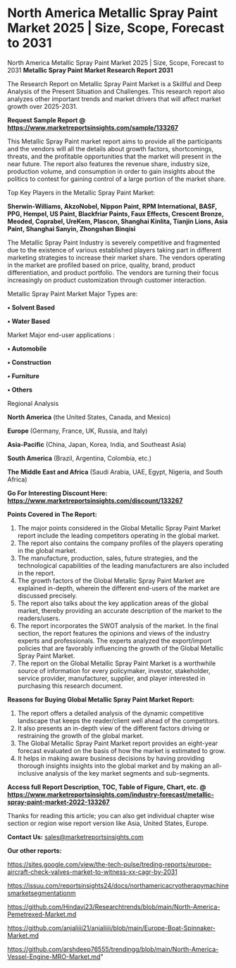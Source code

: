 # North America Metallic Spray Paint Market 2025 | Size, Scope, Forecast to 2031
North America Metallic Spray Paint Market 2025 | Size, Scope, Forecast to 2031
<strong>Metallic Spray Paint Market Research Report 2031</strong>

The Research Report on Metallic Spray Paint Market is a Skillful and Deep Analysis of the Present Situation and Challenges. This research report also analyzes other important trends and market drivers that will affect market growth over 2025-2031.

<strong>Request Sample Report @ <a href=https://www.marketreportsinsights.com/sample/133267>https://www.marketreportsinsights.com/sample/133267</a></strong>

This Metallic Spray Paint market report aims to provide all the participants and the vendors will all the details about growth factors, shortcomings, threats, and the profitable opportunities that the market will present in the near future. The report also features the revenue share, industry size, production volume, and consumption in order to gain insights about the politics to contest for gaining control of a large portion of the market share.

Top Key Players in the Metallic Spray Paint Market:

<strong>Sherwin-Williams, AkzoNobel, Nippon Paint, RPM International, BASF, PPG, Hempel, US Paint, Blackfriar Paints, Faux Effects, Crescent Bronze, Meoded, Coprabel, UreKem, Plascon, Shanghai Kinlita, Tianjin Lions, Asia Paint, Shanghai Sanyin, Zhongshan Binqisi</strong>

The Metallic Spray Paint Industry is severely competitive and fragmented due to the existence of various established players taking part in different marketing strategies to increase their market share. The vendors operating in the market are profiled based on price, quality, brand, product differentiation, and product portfolio. The vendors are turning their focus increasingly on product customization through customer interaction.

Metallic Spray Paint Market Major Types are:

<strong>• Solvent Based

• Water Based</strong>

Market Major end-user applications :

<strong>• Automobile

• Construction

• Furniture

• Others</strong>

Regional Analysis

</u><strong><b>North America</b></strong> (the United States, Canada, and Mexico)

<strong><b>Europe </b></strong>(Germany, France, UK, Russia, and Italy)

<strong><b>Asia-Pacific</b></strong> (China, Japan, Korea, India, and Southeast Asia)

<strong><b>South America</b></strong> (Brazil, Argentina, Colombia, etc.)

<strong><b>The Middle East and Africa</b></strong> (Saudi Arabia, UAE, Egypt, Nigeria, and South Africa)

<strong>Go For Interesting Discount Here: <a href=https://www.marketreportsinsights.com/discount/133267>https://www.marketreportsinsights.com/discount/133267</a></strong>

<strong>Points Covered in The Report:</strong>
<ol>
  <li>The major points considered in the Global Metallic Spray Paint Market report include the leading competitors operating in the global market.</li>
  <li>The report also contains the company profiles of the players operating in the global market.</li>
  <li>The manufacture, production, sales, future strategies, and the technological capabilities of the leading manufacturers are also included in the report.</li>
  <li>The growth factors of the Global Metallic Spray Paint Market are explained in-depth, wherein the different end-users of the market are discussed precisely.</li>
  <li>The report also talks about the key application areas of the global market, thereby providing an accurate description of the market to the readers/users.</li>
  <li>The report incorporates the SWOT analysis of the market. In the final section, the report features the opinions and views of the industry experts and professionals. The experts analyzed the export/import policies that are favorably influencing the growth of the Global Metallic Spray Paint Market.</li>
  <li>The report on the Global Metallic Spray Paint Market is a worthwhile source of information for every policymaker, investor, stakeholder, service provider, manufacturer, supplier, and player interested in purchasing this research document.</li>
</ol>
<strong>Reasons for Buying Global Metallic Spray Paint Market Report:</strong>

<ol>
  <li>The report offers a detailed analysis of the dynamic competitive landscape that keeps the reader/client well ahead of the competitors.</li>
  <li>It also presents an in-depth view of the different factors driving or restraining the growth of the global market.</li>
  <li>The Global Metallic Spray Paint Market report provides an eight-year forecast evaluated on the basis of how the market is estimated to grow.</li>
  <li>It helps in making aware business decisions by having providing thorough insights insights into the global market and by making an all-inclusive analysis of the key market segments and sub-segments.</li>
</ol>
<strong>Access full Report Description, TOC, Table of Figure, Chart, etc. @ <a href=https://www.marketreportsinsights.com/industry-forecast/metallic-spray-paint-market-2022-133267>https://www.marketreportsinsights.com/industry-forecast/metallic-spray-paint-market-2022-133267</a></strong>


Thanks for reading this article; you can also get individual chapter wise section or region wise report version like Asia, United States, Europe.

<strong>Contact Us:</strong>
sales@marketreportsinsights.com

<strong>Our other reports:</strong>

<a href=https://sites.google.com/view/the-tech-pulse/treding-reports/europe-aircraft-check-valves-market-to-witness-xx-cagr-by-2031>https://sites.google.com/view/the-tech-pulse/treding-reports/europe-aircraft-check-valves-market-to-witness-xx-cagr-by-2031</a>

<a href=https://issuu.com/reportsinsights24/docs/northamericacryotherapymachinesmarketsegmentationm>https://issuu.com/reportsinsights24/docs/northamericacryotherapymachinesmarketsegmentationm</a>

<a href=https://github.com/Hindavi23/Researchtrends/blob/main/North-America-Pemetrexed-Market.md>https://github.com/Hindavi23/Researchtrends/blob/main/North-America-Pemetrexed-Market.md</a>

<a href=https://github.com/anjaliiii21/anjaliiii/blob/main/Europe-Boat-Spinnaker-Market.md>https://github.com/anjaliiii21/anjaliiii/blob/main/Europe-Boat-Spinnaker-Market.md</a>

<a href=https://github.com/arshdeep76555/trendingg/blob/main/North-America-Vessel-Engine-MRO-Market.md>https://github.com/arshdeep76555/trendingg/blob/main/North-America-Vessel-Engine-MRO-Market.md</a>"
